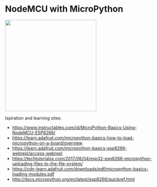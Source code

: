 # NodeMCU with MicroPython

<img src="http://www.electronicwings.com/public/images/user_images/images/NodeMCU/NodeMCU%20Basics%20using%20Arduino%20IDE/NodeMCU%20GPIO/NodeMCU%20GPIOs.png" width="300"><br>


Ispiration and learning sites:
* https://www.instructables.com/id/MicroPython-Basics-Using-NodeMCU-ESP8266/
* https://learn.adafruit.com/micropython-basics-how-to-load-micropython-on-a-board/overview
* https://learn.adafruit.com/micropython-basics-esp8266-webrepl/access-webrepl
* https://techtutorialsx.com/2017/06/04/esp32-esp8266-micropython-uploading-files-to-the-file-system/
* https://cdn-learn.adafruit.com/downloads/pdf/micropython-basics-loading-modules.pdf
* http://docs.micropython.org/en/latest/esp8266/quickref.html
